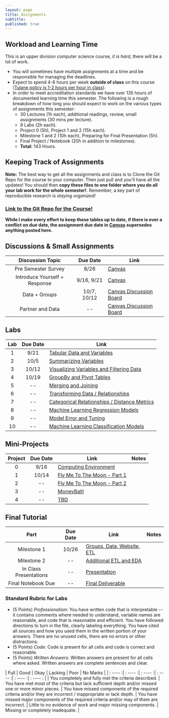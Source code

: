 ```yaml
---
layout: page
title: Assignments
subtitle:
published: true
---
```


## Workload and Learning Time

This is an upper division computer science course, *it is hard*, there will be a lot of work.
* You will sometimes have multiple assignments at a time and be responsible for managing the deadlines.  
* Expect to spend 4-6 hours per week **outside of class** on this course ([Tulane policy is 1-2 hours per hour in class](https://catalog.tulane.edu/)).  
* In order to meet accreditation standards we have over 135 hours of documented learning time this semester.  The following is a rough breakdown of how long you should expect to work on the various types of assignments this semester:  
  * 30 Lectures (1h each), additional readings, review, small assignments (30 mins per lecture).
  * 9 Labs (2h each).
  * Project 0 (5h), Project 1 and 2 (15h each).
  * Milestone 1 and 2 (10h each), Preparing for Final Presentation (5h).
  * Final Project / Notebook (20h in addition to milestones).
  * **Total:** 143 Hours.

## Keeping Track of Assignments

**Note:** The best way to get all the assignments and class is to Clone the Git Repo for the course to your computer.  Then just pull and you'll have all the updates!  You should then **copy these files to one folder where you do all your lab work for the whole semester!**.  Remember, a key part of reproducible research is *staying organized!*

### [Link to the Git Repo for the Course!](https://github.com/nmattei/cmps3160)

**While I make every effort to keep these tables up to date, if there is ever a conflict on due date, the assignment due date in [Canvas](https://tulane.instructure.com/) supersedes anything posted here.**

## Discussions & Small Assignments

| Discussion Topic | Due Date | Link |
|:-------:|:--------:|----|
| Pre Semester Survey | 8/26 | [Canvas](https://tulane.instructure.com/)
| Introduce Yourself + Response | 9/16, 9/21  | [Canvas](https://tulane.instructure.com/)
| Data + Groups | 10/7, 10/12 | [Canvas Discussion Board]()
| Partner and Data | -- | [Canvas Discussion Board]()


## Labs

| Lab     | Due Date | Link |
|:-------:|:--------:|----  |
| 1 | 9/21 | [Tabular Data and Variables](https://github.com/nmattei/cmps3160/tree/master/_labs) |
| 2 | 10/5 | [Summarizing Variables](https://github.com/nmattei/cmps3160/tree/master/_labs) |
| 3 | 10/12 | [Visualizing Variables and Filtering Data](https://github.com/nmattei/cmps3160/tree/master/_labs) | 
| 4 | 10/19 | [GroupBy and Pivot Tables](https://github.com/nmattei/cmps3160/tree/master/_labs) | 
| 5 | -- | [Merging and Joining](https://github.com/nmattei/cmps3160/tree/master/_labs) | 
| 6 | -- | [Transforming Data / Relationships](https://github.com/nmattei/cmps3160/tree/master/_labs) |
| 7 | -- | [Categorical Relationships / Distance Metrics](https://github.com/nmattei/cmps3160/tree/master/_labs) |
| 8 | -- | [Machine Learning Regression Models](https://github.com/nmattei/cmps3160/tree/master/_labs) |
| 9 | -- | [Model Error and Tuning](https://github.com/nmattei/cmps3160/tree/master/_labs) |
| 10 | -- | [Machine Learning Classification Models](https://github.com/nmattei/cmps3160/tree/master/_labs) |

## Mini-Projects

| Project | Due Date | Link | Notes |
|:-------:|:--------:|----|-----|
| 0 | 9/16 | [Computing Environment](https://github.com/nmattei/cmps3160/tree/master/_projects/project0) |
| 1 | 10/14 | [Fly Me To The Moon - Part 1](/_projects/Project1.md) | 
| 2 | -- | [Fly Me To The Moon - Part 2](/_projects/Project1.md) | 
| 3 | -- | [MoneyBall!](/_projects/Project2.md) | 
| 4 | -- | [TBD]() | 


## Final Tutorial

| Part    | Due Date | Link | Notes |
|:-------:|:--------:|----  |----- |
| Milestone 1 | 10/26 | [Groups, Data, Website, ETL](/_projects/FinalTutorial.md) |
| Milestone 2 | -- | [Additional ETL and EDA](/_projects/FinalTutorial.md) | 
| In Class Presentations | -- | [Presentation](/_projects/FinalTutorial.md) | 
| Final Notebook Due | -- | [Final Deliverable](/_projects/FinalTutorial.md) | 


### Standard Rubric for Labs

* (5 Points) *Professionalism*: You have written code that is interpretable -- it contains comments where needed to understand, variable names are reasonable, and code that is reasonable and efficient. You have followed directions to turn in the file, clearly labeling everything. You have cited all sources and how you used them in the written portion of your answers.  There are no unused cells, there are no errors or other distractions.
* (5 Points) *Code*: Code is present for all cells and code is correct and reasonable.
* (5 Points) *Written Answers*: Written answers are present for all cells where asked.  Written answers are complete sentences and clear.

| Full    |    Good |  Okay |   Lacking   |   Poor  | No Marks |
| : ---- :| : ---- :| : ---- :| : ---- :| : ---- :| : ---- : |
| You completely and fully met the criteria described. | You have met most of the criteria but lack sufficient depth and/or missed one or more minor pieces. | You have missed components of the required criteria and/or they are incorrect / inappropriate or lack depth. | You have missed major components of the required criteria and/or may of them are incorrect. | Little to no evidence of work and major missing components. | Missing or completely inadequate. | 